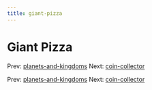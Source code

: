```yaml
---
title: giant-pizza
---
```




# Giant Pizza

Prev:
[planets-and-kingdoms](planets-and-kingdoms.md)
Next: [coin-collector](coin-collector.md)

Prev:
[planets-and-kingdoms](planets-and-kingdoms.md)
Next: [coin-collector](coin-collector.md)
